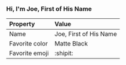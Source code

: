 ### Hi, I'm Joe, First of His Name

| Property | Value |
|:---------------|:-----------------|
| Name | Joe, First of His Name |
| Favorite color | Matte Black |
| Favorite emoji | :shipit: |
